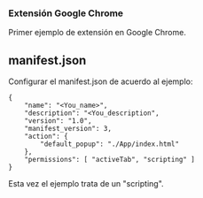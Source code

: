 ### Extensión Google Chrome
Primer ejemplo de extensión en Google Chrome.

## manifest.json
Configurar el manifest.json de acuerdo al ejemplo:

```
{
    "name": "<You_name>",
    "description": "<You_description",
    "version": "1.0",
    "manifest_version": 3,
    "action": {
        "default_popup": "./App/index.html"
    },
    "permissions": [ "activeTab", "scripting" ]
}
```

Esta vez el ejemplo trata de un "scripting".